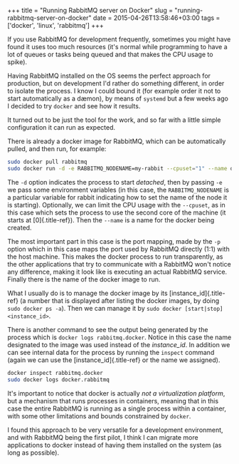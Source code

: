 +++
title = "Running RabbitMQ server on Docker"
slug = "running-rabbitmq-server-on-docker"
date = 2015-04-26T13:58:46+03:00
tags = ['docker', 'linux', 'rabbitmq']
+++

If you use RabbitMQ for development frequently, sometimes you might have
found it uses too much resources (it\'s normal while programming to have
a lot of queues or tasks being queued and that makes the CPU usage to
spike).

Having RabbitMQ installed on the OS seems the perfect approach for
production, but on development I\'d rather do something different, in
order to isolate the process. I know I could bound it (for example order
it not to start automatically as a dæmon), by means of `systemd` but a
few weeks ago I decided to try `docker` and see how it results.

It turned out to be just the tool for the work, and so far with a little
simple configuration it can run as expected.

There is already a docker image for RabbitMQ, which can be automatically
pulled, and then run, for example:

``` bash
sudo docker pull rabbitmq
sudo docker run -d -e RABBITMQ_NODENAME=my-rabbit --cpuset="1" --name docker.rabbitmq -p 5672:5672 rabbitmq:3
```

The `-d` option indicates the process to start *detached*, then by
passing `-e` we pass some environment variables (in this case, the
`RABBITMQ_NODENAME` is a particular variable for rabbit indicating how
to set the name of the node it is starting). Optionally, we can limit
the CPU usage with the `--cpuset`, as in this case which sets the
process to use the second core of the machine (it starts at
[0]{.title-ref}). Then the `--name` is a name for the docker being
created.

The most important part in this case is the port mapping, made by the
`-p` option which in this case maps the port used by RabbitMQ directly
(1:1) with the host machine. This makes the docker process to run
transparently, as the other applications that try to communicate with a
RabbitMQ won\'t notice any difference, making it look like is executing
an actual RabbitMQ service. Finally there is the name of the docker
image to run.

What I usually do is to manage the docker image by its
[instance_id]{.title-ref} (a number that is displayed after listing the
docker images, by doing `sudo docker ps -a`). Then we can manage it by
`sudo docker [start|stop] <instance_id>`.

There is another command to see the output being generated by the
process which is `docker logs rabbitmq.docker`. Notice in this case the
name designated to the image was used instead of the *instance_id*. In
addition we can see internal data for the process by running the
`inspect` command (again we can use the [instance_id]{.title-ref} or the
name we assigned).

``` bash
docker inspect rabbitmq.docker
sudo docker logs docker.rabbitmq
```

It\'s important to notice that docker is actually *not a virtualization
platform*, but a mechanism that runs processes in containers, meaning
that in this case the entire RabbitMQ is running as a single process
within a container, with some other limitations and bounds constrained
by `docker`.

I found this approach to be very versatile for a development
environment, and with RabbitMQ being the first pilot, I think I can
migrate more applications to docker instead of having them installed on
the system (as long as possible).

